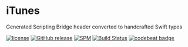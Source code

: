 # iTunes
Generated Scripting Bridge header converted to handcrafted Swift types

[![license](https://img.shields.io/github/license/mashape/apistatus.svg)]()
[![GitHub release](https://img.shields.io/github/release/randymarsh77/itunes.svg)]()
[![SPM](https://img.shields.io/badge/SPM-compatible-brightgreen.svg)](https://github.com/apple/swift-package-manager)
[![Build Status](https://api.travis-ci.org/randymarsh77/itunes.svg?branch=master)](https://travis-ci.org/randymarsh77/itunes)
[![codebeat badge](https://codebeat.co/badges/0da38d17-978d-4479-88f7-bc22595fcfd7)](https://codebeat.co/projects/github-com-randymarsh77-itunes-master)
